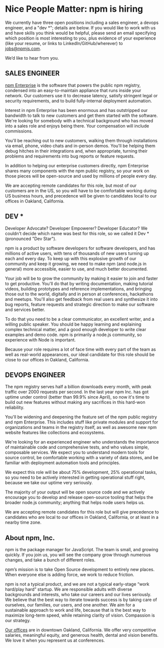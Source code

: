 # Nice People Matter: npm is hiring

We currently have three open positions including a sales engineer, a devops engineer, and a "dev *"; details are below. If you would like to work with us and have skills you think would be helpful, please send an email specifying which position is most interesting to you, plus evidence of your experience (like your resume, or links to LinkedIn/GitHub/wherever) to jobs@npmjs.com.

We’d like to hear from you.

## SALES ENGINEER

[npm Enterprise](https://www.npmjs.org/enterprise) is the software that powers the public npm registry, condensed into an easy-to-maintain appliance that runs inside your network. Our customers use it to decrease latency, satisfy stringent legal or security requirements, and to build fully-internal deployment automation.

Interest in npm Enterprise has been enormous and has outstripped our bandwidth to talk to new customers and get them started with the software. We're looking for somebody with a technical background who has moved into a sales role and enjoys being there. Your compensation will include commissions.

You'll be reaching out to new customers, walking them through installations via email, phone, video chats and in-person demos. You'll be helping them debug hitches in their integrations and, when appropriate, turning their problems and requirements into bug reports or feature requests.

In addition to helping our enterprise customers directly, npm Enterprise shares many components with the npm public registry, so your work on those pieces will be open-source and used by millions of people every day.

We are accepting remote candidates for this role, but most of our customers are in the US, so you will have to be comfortable working during US business hours, and precedence will be given to candidates local to our offices in Oakland, California.

## DEV *

Developer Advocate? Developer Empowerer? Developer Educator? We couldn't decide which name was best for this role, so we called it Dev * (pronounced "Dev Star").

npm is a product by software developers for software developers, and has millions of active users, with tens of thousands of new users turning up each and every day. To keep up with this explosive growth of our community and keep it growing, we need to make npm (and node.js in general) more accessible, easier to use, and much better documented.

Your job will be to grow the community by making it easier to join and faster to get productive. You'll do that by writing documentation, making tutorial videos, building prototypes and reference implementations, and bringing those out to the world, digitally and in person at conferences, hackathons and meetups. You'll also get feedback from real users and synthesize it into bug reports, feature requests and strategic direction to make our software and services better.

To do that you need to be a clear communicator, an excellent writer, and a willing public speaker. You should be happy learning and explaining complex technical matter, and a good enough developer to write clear examples and demo code. npm is primarily a node.js community, so experience with Node is important.

Because your role requires a lot of face time with every part of the team as well as real-world appearances, our ideal candidate for this role should be close to our offices in Oakland, California.

## DEVOPS ENGINEER

The npm registry serves half a billion downloads every month, with peak traffic over 2000 requests per second. In the last year npm Inc. has got uptime under control (better than 99.9% since April), so now it's time to build out new features without making any sacrifices in this hard-won reliability.

You'll be widening and deepening the feature set of the npm public registry and npm Enterprise. This includes stuff like private modules and support for organizations and teams in the registry itself, as well as awesome new npm website features like collections and ecosystems.

We're looking for an experienced engineer who understands the importance of maintainable code and comprehensive tests, and who values simple, composable services. We expect you to understand modern tools for source control, be comfortable working with a variety of data stores, and be familiar with deployment automation tools and principles.

We expect this role will be about 75% development, 25% operational tasks, so you need to be actively interested in getting operational stuff right, because we take our uptime very seriously.

The majority of your output will be open source code and we actively encourage you to develop and release open-source tooling that helps the broader node.js community; anything that helps node users helps us.

We are accepting remote candidates for this role but will give precedence to candidates who are local to our offices in Oakland, California, or at least in a nearby time zone.

## About npm, Inc.

npm is the package manager for JavaScript. The team is small, and growing quickly. If you join us, you will see the company grow through numerous changes, and take a bunch of different roles.

npm’s mission is to take Open Source development to entirely new places. When everyone else is adding force, we work to reduce friction.

npm is not a typical product, and we are not a typical early-stage “work hard/play hard” startup. We are responsible adults with diverse backgrounds and interests, who take our careers and our lives seriously. We believe that the best way to iterate towards success is by taking care of ourselves, our families, our users, and one another. We aim for a sustainable approach to work and life, because that is the best way to maximize long-term speed, while retaining clarity of vision. Compassion is our strategy.

[Our offices](https://www.google.com/maps/place/200+Frank+H+Ogawa+Plaza/@37.805544,-122.2720659,17z/data=!3m1!4b1!4m2!3m1!1s0x808f80b1a2db786f:0x4685356d4acb43ef) are in downtown Oakland, California. We offer very competitive salaries, meaningful equity, and generous health, dental and vision benefits. We love it when you represent us at conferences.
